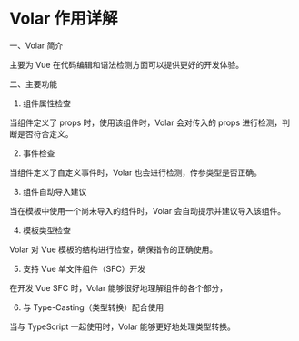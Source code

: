 # Volar 作用详解

一、Volar 简介

主要为 Vue 在代码编辑和语法检测方面可以提供更好的开发体验。

二、主要功能

1. 组件属性检查

当组件定义了 props 时，使用该组件时，Volar 会对传入的 props 进行检测，判断是否符合定义。

2. 事件检查

当组件定义了自定义事件时，Volar 也会进行检测，传参类型是否正确。

3. 组件自动导入建议

当在模板中使用一个尚未导入的组件时，Volar 会自动提示并建议导入该组件。

4. 模板类型检查

Volar 对 Vue 模板的结构进行检查，确保指令的正确使用。

5. 支持 Vue 单文件组件（SFC）开发

在开发 Vue SFC 时，Volar 能够很好地理解组件的各个部分，

6. 与 Type-Casting（类型转换）配合使用

当与 TypeScript 一起使用时，Volar 能够更好地处理类型转换。

